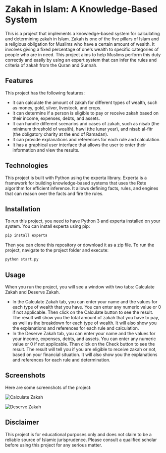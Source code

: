 # Zakah in Islam: A Knowledge-Based System

This is a project that implements a knowledge-based system for calculating and determining zakah in Islam. Zakah is one of the five pillars of Islam and a religious obligation for Muslims who have a certain amount of wealth. It involves giving a fixed percentage of one's wealth to specific categories of people who are in need. This project aims to help Muslims perform this duty correctly and easily by using an expert system that can infer the rules and criteria of zakah from the Quran and Sunnah.

## Features

This project has the following features:

- It can calculate the amount of zakah for different types of wealth, such as money, gold, silver, livestock, and crops.
- It can determine if a person is eligible to pay or receive zakah based on their income, expenses, debts, and assets.
- It can handle different scenarios and cases of zakah, such as nisab (the minimum threshold of wealth), hawl (the lunar year), and nisab al-fitr (the obligatory charity at the end of Ramadan).
- It can provide explanations and references for each rule and calculation.
- It has a graphical user interface that allows the user to enter their information and view the results.

## Technologies

This project is built with Python using the experta library. Experta is a framework for building knowledge-based systems that uses the Rete algorithm for efficient inference. It allows defining facts, rules, and engines that can reason over the facts and fire the rules.

## Installation

To run this project, you need to have Python 3 and experta installed on your system. You can install experta using pip:

```bash
pip install experta
```

Then you can clone this repository or download it as a zip file. To run the project, navigate to the project folder and execute:

```bash
python start.py
```

## Usage

When you run the project, you will see a window with two tabs: Calculate Zakah and Deserve Zakah.

- In the Calculate Zakah tab, you can enter your name and the values for each type of wealth that you have. You can enter any numeric value or 0 if not applicable. Then click on the Calculate button to see the result. The result will show you the total amount of zakah that you have to pay, as well as the breakdown for each type of wealth. It will also show you the explanations and references for each rule and calculation.
- In the Deserve Zakah tab, you can enter your name and the values for your income, expenses, debts, and assets. You can enter any numeric value or 0 if not applicable. Then click on the Check button to see the result. The result will tell you if you are eligible to receive zakah or not, based on your financial situation. It will also show you the explanations and references for each rule and determination.

## Screenshots

Here are some screenshots of the project:

![Calculate Zakah](https://i.imgur.com/9wZbY1f.png)

![Deserve Zakah](https://i.imgur.com/4Kl7y2z.png)

## Disclaimer

This project is for educational purposes only and does not claim to be a reliable source of Islamic jurisprudence. Please consult a qualified scholar before using this project for any serious matter.
